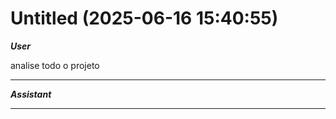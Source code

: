 <!-- Generated by SpecStory -->

# Untitled (2025-06-16 15:40:55)

_**User**_

analise todo o projeto

---

_**Assistant**_



---

